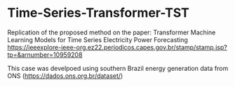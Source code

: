 # Time-Series-Transformer-TST
Replication of the proposed method on the paper: Transformer Machine Learning Models for Time Series Electricity Power Forecasting 
https://ieeexplore-ieee-org.ez22.periodicos.capes.gov.br/stamp/stamp.jsp?tp=&arnumber=10959208

This case was develpoed using southern Brazil energy generation data from ONS (https://dados.ons.org.br/dataset/)
